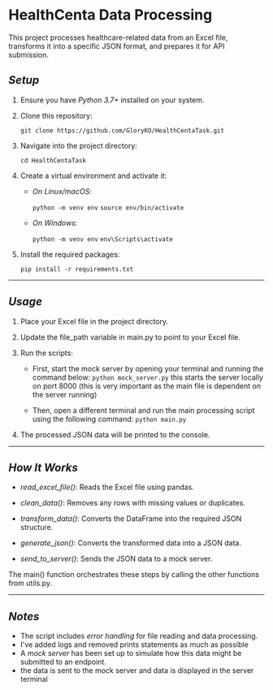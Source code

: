 # HealthCenta Data Processing

This project processes healthcare-related data from an Excel file, transforms it into a specific JSON format, and prepares it for API submission.

## *Setup*

1. Ensure you have *Python 3.7+* installed on your system.

2. Clone this repository:
   
   `git clone https://github.com/GloryKO/HealthCentaTask.git`
   

3. Navigate into the project directory:
   
   `cd HealthCentaTask`
   

4. Create a virtual environment and activate it:

   - *On Linux/macOS*:
     
     `python -m venv env`
     `source env/bin/activate`
     

   - *On Windows*:
     
     `python -m venv env`
     `env\Scripts\activate`
     

5. Install the required packages:
   
   `pip install -r requirements.txt`
   

---

## *Usage*

1. Place your Excel file in the project directory.

2. Update the file_path variable in main.py to point to your Excel file.

3. Run the scripts:
   - First, start the mock server by opening your terminal and running the command below:
     `python mock_server.py`
      this starts the server locally on port 8000 (this is very important as the main file is dependent on the server running)
     
   - Then, open a different terminal and run the main processing script using the following command:
      `python main.py`

4. The processed JSON data will be printed to the console.
---

## *How It Works*

- *read_excel_file()*: Reads the Excel file using pandas.
  
- *clean_data()*: Removes any rows with missing values or duplicates.

- *transform_data()*: Converts the DataFrame into the required JSON structure.

- *generate_json()*: Converts the transformed data into a JSON data.

- *send_to_server()*: Sends the JSON data to a mock server.

The main() function orchestrates these steps by calling the other functions from utils.py.

---

## *Notes*

- The script includes *error handling* for file reading and data processing.
- I've added logs and removed prints statements as much as possible
- A *mock server* has been set up to simulate how this data might be submitted to an endpoint.
- the data is sent to the mock server and data is displayed in the server terminal